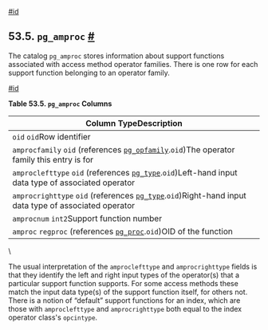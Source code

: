 [#id](#CATALOG-PG-AMPROC)

## 53.5. `pg_amproc` [#](#CATALOG-PG-AMPROC)



The catalog `pg_amproc` stores information about support functions associated with access method operator families. There is one row for each support function belonging to an operator family.

[#id](#id-1.10.4.7.4)

**Table 53.5. `pg_amproc` Columns**

| Column TypeDescription                                                                                                        |
| ----------------------------------------------------------------------------------------------------------------------------- |
| `oid` `oid`Row identifier                                                                                                     |
| `amprocfamily` `oid` (references [`pg_opfamily`](catalog-pg-opfamily).`oid`)The operator family this entry is for        |
| `amproclefttype` `oid` (references [`pg_type`](catalog-pg-type).`oid`)Left-hand input data type of associated operator   |
| `amprocrighttype` `oid` (references [`pg_type`](catalog-pg-type).`oid`)Right-hand input data type of associated operator |
| `amprocnum` `int2`Support function number                                                                                     |
| `amproc` `regproc` (references [`pg_proc`](catalog-pg-proc).`oid`)OID of the function                                    |

\


The usual interpretation of the `amproclefttype` and `amprocrighttype` fields is that they identify the left and right input types of the operator(s) that a particular support function supports. For some access methods these match the input data type(s) of the support function itself, for others not. There is a notion of “default” support functions for an index, which are those with `amproclefttype` and `amprocrighttype` both equal to the index operator class's `opcintype`.